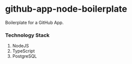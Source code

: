 # github-app-node-boilerplate
Boilerplate for a GitHub App.

### Technology Stack
1. NodeJS
1. TypeScript
1. PostgreSQL
